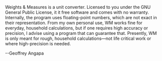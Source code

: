 Weights & Measures is a unit converter. Licensed to you under the GNU General Public License, it it free software and comes with no warranty. Internally, the program uses floating-point numbers, which are not exact in their representation. From my own personal use, WM works fine for everyday, household calculations, but if one requires high accuracy or precision, I advise using a program that can guarantee that. Presently, WM is only meant for rough, household calculations—not life critical work or where high-precision is needed.

--Geoffrey Angapa
